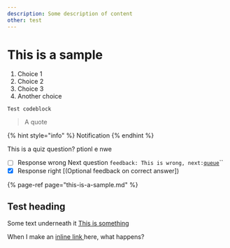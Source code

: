 ```yaml
---
description: Some description of content
other: test
---
```


# This is a sample

1. Choice 1
2. Choice 2
3. Choice 3
4. Another choice

```text
Test codeblock
```

> A quote

{% hint style="info" %}
Notification
{% endhint %}

This is a quiz question? ptionl e nwe

* [ ] Response wrong Next question `feedback: This is wrong, next:`[`queue`](./#test-heading-anchor-something-else-less-than-less-than-less-than-less-than-less-than-less-than-a-id-test-heading-anchor-test)\`\`
* [x] Response right \[\(Optional feedback on correct answer\]\)

{% page-ref page="this-is-a-sample.md" %}

## Test heading <a id="with-a-different-anchor"></a>

Some text underneath it [This is something](this-is-a-sample.md#with-a-different-anchor)

When I make an [inline link ](this-is-a-sample.md#with-a-different-anchor)here, what happens?

